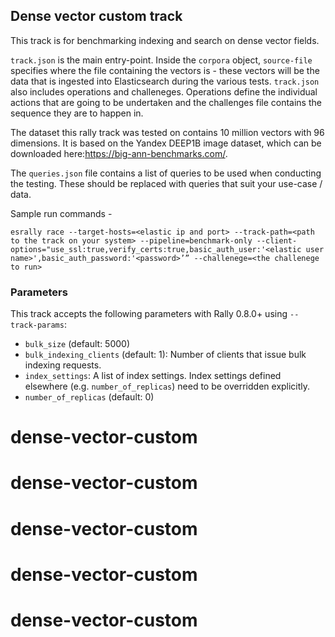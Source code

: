 ## Dense vector custom track

This track is for benchmarking indexing and search on dense vector fields.

`track.json` is the main entry-point.  Inside the `corpora` object, `source-file` specifies where the file containing the vectors is - these vectors will be the data that is ingested into Elasticsearch during the various tests. `track.json` also includes operations and challeneges.  Operations define the individual actions that are going to be undertaken and the challenges file contains the sequence they are to happen in.  

The dataset this rally track was tested on contains 10 million vectors with 96 dimensions.  It is based on the Yandex DEEP1B image dataset, which can be downloaded here:https://big-ann-benchmarks.com/.   

The `queries.json` file contains a list of queries to be used when conducting the testing.  These should be replaced with queries that suit your use-case / data.  

Sample run commands - 

```esrally race --target-hosts=<elastic ip and port> --track-path=<path to the track on your system> --pipeline=benchmark-only --client-options="use_ssl:true,verify_certs:true,basic_auth_user:'<elastic user name>',basic_auth_password:'<password>’” --challenege=<the challenege to run>```


### Parameters

This track accepts the following parameters with Rally 0.8.0+ using `--track-params`:

* `bulk_size` (default: 5000)
* `bulk_indexing_clients` (default: 1): Number of clients that issue bulk indexing requests.
* `index_settings`: A list of index settings. Index settings defined elsewhere (e.g. `number_of_replicas`) need to be overridden explicitly.
* `number_of_replicas` (default: 0)
# dense-vector-custom
# dense-vector-custom
# dense-vector-custom
# dense-vector-custom
# dense-vector-custom
